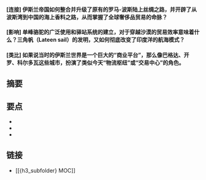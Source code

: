 #### [连接] 伊斯兰帝国如何整合并升级了原有的罗马-波斯陆上丝绸之路，并开辟了从波斯湾到中国的海上香料之路，从而掌握了全球奢侈品贸易的命脉？


#### [影响] 单峰骆驼的广泛使用和驿站系统的建立，对于穿越沙漠的贸易效率意味着什么？三角帆（Lateen sail）的发明，又如何彻底改变了印度洋的航海模式？


#### [类比] 如果说当时的伊斯兰世界是一个巨大的“商业平台”，那么像巴格达、开罗、科尔多瓦这些城市，扮演了类似今天“物流枢纽”或“交易中心”的角色。


## 摘要


## 要点

- 
- 
- 

## 链接

- [[{h3_subfolder} MOC]]
